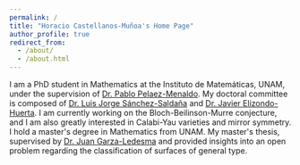 ```yaml
---
permalink: /
title: "Horacio Castellanos-Muñoa's Home Page"
author_profile: true
redirect_from: 
  - /about/
  - /about.html
---
```



I am a PhD student in Mathematics at the Instituto de Matemáticas, UNAM, under the supervision of [Dr. Pablo Pelaez-Menaldo](https://arxiv.org/search/math?searchtype=author&query=Pelaez%2C+P). My doctoral committee is composed of [Dr. Luis Jorge Sánchez-Saldaña](https://sites.google.com/im.unam.mx/luisjorgesanchezsaldana/) and [Dr. Javier Elizondo-Huerta](https://www.matem.unam.mx/fsd/javier). I am currently working on the Bloch-Beilinson-Murre conjecture, and I am also greatly interested in Calabi-Yau varieties and mirror symmetry. I hold a master's degree in Mathematics from UNAM. My master's thesis, supervised by [Dr. Juan Garza-Ledesma](https://research.tec.mx/vivo-tec/display/PID_478781) and provided insights into an open problem regarding the classification of surfaces of general type.



